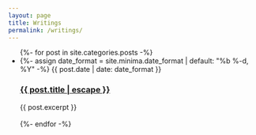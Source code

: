 ```yaml
---
layout: page
title: Writings
permalink: /writings/
---
```


<ul class="post-list">
      {%- for post in site.categories.posts -%}
      <li>
        {%- assign date_format = site.minima.date_format | default: "%b %-d, %Y" -%}
        <span class="post-meta">{{ post.date | date: date_format }}</span>
        <h3>
          <a class="post-link" href="{{ post.url | relative_url }}">
            {{ post.title | escape }}
          </a>
        </h3>
        {{ post.excerpt }}
      </li>
      <br>
      {%- endfor -%}
    </ul>